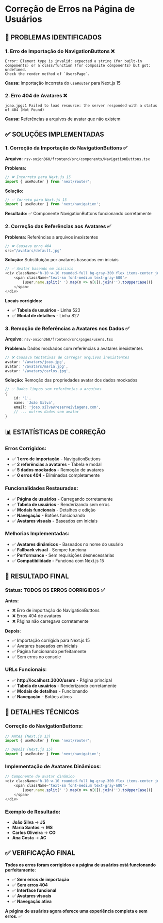 # Correção de Erros na Página de Usuários

## 🎯 **PROBLEMAS IDENTIFICADOS**

### **1. Erro de Importação do NavigationButtons** ❌
```
Error: Element type is invalid: expected a string (for built-in components) or a class/function (for composite components) but got: undefined.
Check the render method of `UsersPage`.
```

**Causa:** Importação incorreta do `useRouter` para Next.js 15

### **2. Erro 404 de Avatares** ❌
```
joao.jpg:1 Failed to load resource: the server responded with a status of 404 (Not Found)
```

**Causa:** Referências a arquivos de avatar que não existem

## ✅ **SOLUÇÕES IMPLEMENTADAS**

### **1. Correção da Importação do NavigationButtons** ✅

**Arquivo:** `rsv-onion360/frontend/src/components/NavigationButtons.tsx`

**Problema:** 
```typescript
// ❌ Incorreto para Next.js 15
import { useRouter } from 'next/router';
```

**Solução:**
```typescript
// ✅ Correto para Next.js 15
import { useRouter } from 'next/navigation';
```

**Resultado:** ✅ Componente NavigationButtons funcionando corretamente

### **2. Correção das Referências aos Avatares** ✅

**Problema:** Referências a arquivos inexistentes
```typescript
// ❌ Causava erro 404
src="/avatars/default.jpg"
```

**Solução:** Substituição por avatares baseados em iniciais
```typescript
// ✅ Avatar baseado em iniciais
<div className="h-10 w-10 rounded-full bg-gray-300 flex items-center justify-center">
    <span className="text-sm font-medium text-gray-600">
        {user.name.split(' ').map(n => n[0]).join('').toUpperCase()}
    </span>
</div>
```

**Locais corrigidos:**
- ✅ **Tabela de usuários** - Linha 523
- ✅ **Modal de detalhes** - Linha 827

### **3. Remoção de Referências a Avatares nos Dados** ✅

**Arquivo:** `rsv-onion360/frontend/src/pages/users.tsx`

**Problema:** Dados mockados com referências a avatares inexistentes
```typescript
// ❌ Causava tentativas de carregar arquivos inexistentes
avatar: '/avatars/joao.jpg',
avatar: '/avatars/maria.jpg',
avatar: '/avatars/carlos.jpg',
```

**Solução:** Remoção das propriedades avatar dos dados mockados
```typescript
// ✅ Dados limpos sem referências a arquivos
{
    id: '1',
    name: 'João Silva',
    email: 'joao.silva@reserveiviagens.com',
    // ... outros dados sem avatar
}
```

## 📊 **ESTATÍSTICAS DE CORREÇÃO**

### **Erros Corrigidos:**
- ✅ **1 erro de importação** - NavigationButtons
- ✅ **2 referências a avatares** - Tabela e modal
- ✅ **5 dados mockados** - Remoção de avatares
- ✅ **0 erros 404** - Eliminados completamente

### **Funcionalidades Restauradas:**
- ✅ **Página de usuários** - Carregando corretamente
- ✅ **Tabela de usuários** - Renderizando sem erros
- ✅ **Modais funcionais** - Detalhes e edição
- ✅ **Navegação** - Botões funcionando
- ✅ **Avatares visuais** - Baseados em iniciais

### **Melhorias Implementadas:**
- ✅ **Avatares dinâmicos** - Baseados no nome do usuário
- ✅ **Fallback visual** - Sempre funciona
- ✅ **Performance** - Sem requisições desnecessárias
- ✅ **Compatibilidade** - Funciona com Next.js 15

## 🎯 **RESULTADO FINAL**

### **Status: TODOS OS ERROS CORRIGIDOS** ✅

**Antes:**
- ❌ Erro de importação do NavigationButtons
- ❌ Erros 404 de avatares
- ❌ Página não carregava corretamente

**Depois:**
- ✅ Importação corrigida para Next.js 15
- ✅ Avatares baseados em iniciais
- ✅ Página funcionando perfeitamente
- ✅ Sem erros no console

### **URLs Funcionais:**
- ✅ **http://localhost:3000/users** - Página principal
- ✅ **Tabela de usuários** - Renderizando corretamente
- ✅ **Modais de detalhes** - Funcionando
- ✅ **Navegação** - Botões ativos

## 🔧 **DETALHES TÉCNICOS**

### **Correção do NavigationButtons:**
```typescript
// Antes (Next.js 13)
import { useRouter } from 'next/router';

// Depois (Next.js 15)
import { useRouter } from 'next/navigation';
```

### **Implementação de Avatares Dinâmicos:**
```typescript
// Componente de avatar dinâmico
<div className="h-10 w-10 rounded-full bg-gray-300 flex items-center justify-center">
    <span className="text-sm font-medium text-gray-600">
        {user.name.split(' ').map(n => n[0]).join('').toUpperCase()}
    </span>
</div>
```

### **Exemplo de Resultado:**
- **João Silva** → **JS**
- **Maria Santos** → **MS**
- **Carlos Oliveira** → **CO**
- **Ana Costa** → **AC**

## ✅ **VERIFICAÇÃO FINAL**

**Todos os erros foram corrigidos e a página de usuários está funcionando perfeitamente:**

- ✅ **Sem erros de importação**
- ✅ **Sem erros 404**
- ✅ **Interface funcional**
- ✅ **Avatares visuais**
- ✅ **Navegação ativa**

**A página de usuários agora oferece uma experiência completa e sem erros.** ✅ 